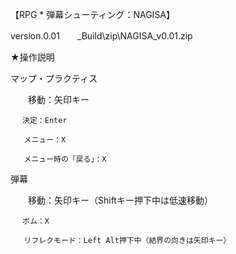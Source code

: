 【RPG * 弾幕シューティング：NAGISA】

 version.0.01　　_Build\zip\NAGISA_v0.01.zip
 
 ★操作説明
 
   マップ・プラクティス
   
   　　移動：矢印キー
     
     　決定：Enter
      
       メニュー：X
       
       メニュー時の「戻る」：X
       
       
   弾幕
   
   　　移動：矢印キー（Shiftキー押下中は低速移動）
     
     　ボム：X
      
       リフレクモード：Left Alt押下中（結界の向きは矢印キー）
       
